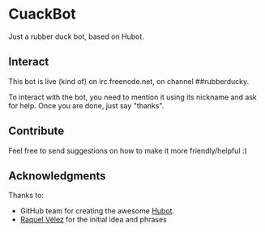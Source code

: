 # CuackBot

Just a rubber duck bot, based on Hubot.

## Interact

This bot is live (kind of) on irc.freenode.net, on channel ##rubberducky.

To interact with the bot, you need to mention it using its nickname and ask for help. Once you are done, just say "thanks".

## Contribute

Feel free to send suggestions on how to make it more friendly/helpful :)

## Acknowledgments

Thanks to:

- GitHub team for creating the awesome [Hubot][hubot].
- [Raquel Vélez][rockbot] for the initial idea and phrases

[hubot]: https://hubot.github.com/
[rockbot]: https://github.com/rockbot
